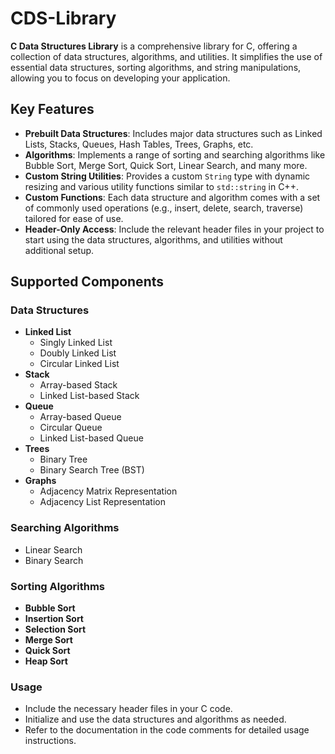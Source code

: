 # CDS-Library 

**C Data Structures Library** is a comprehensive library for C, offering a collection of data structures, algorithms, and utilities. It simplifies the use of essential data structures, sorting algorithms, and string manipulations, allowing you to focus on developing your application.

## Key Features

- **Prebuilt Data Structures**: Includes major data structures such as Linked Lists, Stacks, Queues, Hash Tables, Trees, Graphs, etc.
- **Algorithms**: Implements a range of sorting and searching algorithms like Bubble Sort, Merge Sort, Quick Sort, Linear Search, and many more.
- **Custom String Utilities**: Provides a custom `String` type with dynamic resizing and various utility functions similar to `std::string` in C++.
- **Custom Functions**: Each data structure and algorithm comes with a set of commonly used operations (e.g., insert, delete, search, traverse) tailored for ease of use.
- **Header-Only Access**: Include the relevant header files in your project to start using the data structures, algorithms, and utilities without additional setup.

## Supported Components

### Data Structures
- **Linked List**
  - Singly Linked List
  - Doubly Linked List
  - Circular Linked List
- **Stack**
  - Array-based Stack
  - Linked List-based Stack
- **Queue**
  - Array-based Queue
  - Circular Queue
  - Linked List-based Queue
- **Trees**
  - Binary Tree
  - Binary Search Tree (BST)
- **Graphs**
  - Adjacency Matrix Representation
  - Adjacency List Representation

### Searching Algorithms
- Linear Search
- Binary Search

### Sorting Algorithms
- **Bubble Sort**
- **Insertion Sort**
- **Selection Sort**
- **Merge Sort**
- **Quick Sort**
- **Heap Sort**


### Usage 
- Include the necessary header files in your C code.
- Initialize and use the data structures and algorithms as needed.
- Refer to the documentation in the code comments for detailed usage instructions.